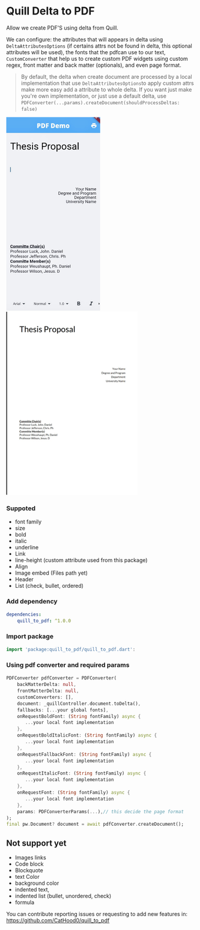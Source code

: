 # Quill Delta to PDF

Allow we create PDF'S using delta from Quill. 

We can configure: the attributes that will appears in delta using `DeltaAttributesOptions` (if certains attrs not be found in delta, this optional attributes will be used), the fonts that the pdfcan use to our text, `CustomConverter` that help us to create custom PDF widgets using custom regex, front matter and back matter (optionals), and even page format.

> By default, the delta when create document are processed by a local implementation that use `DeltaAttributesOptions`to apply custom attrs make more easy add a attribute to whole delta. If you want just make you're own implementation, or just use a default delta, use `PDFConverter(...params).createDocument(shouldProcessDeltas: false)`

<Screenshots>
<img src="./example/assets/delta_to_convert.jpg" width="250" alt="Delta in editor">
<img src="./example/assets/delta_converted.jpg" width="350" alt="Delta converted in PDF">
</Screenshots>

### Suppoted

* font family
* size
* bold
* italic
* underline
* Link
* line-height (custom attribute used from this package)
* Align
* Image embed (Files path yet)
* Header
* List (check, bullet, ordered)

### Add dependency

```yaml
dependencies: 
    quill_to_pdf: ^1.0.0
```

### Import package

```dart
import 'package:quill_to_pdf/quill_to_pdf.dart':
```

### Using pdf converter and required params

```dart
PDFConverter pdfConverter = PDFConverter(
    backMatterDelta: null,
    frontMatterDelta: null,
    customConverters: [],
    document: _quillController.document.toDelta(),
    fallbacks: [...your global fonts],
    onRequestBoldFont: (String fontFamily) async {
       ...your local font implementation
    },
    onRequestBoldItalicFont: (String fontFamily) async {
       ...your local font implementation
    },
    onRequestFallbackFont: (String fontFamily) async {
       ...your local font implementation
    },
    onRequestItalicFont: (String fontFamily) async {
       ...your local font implementation
    },
    onRequestFont: (String fontFamily) async {
       ...your local font implementation
    },
    params: PDFConverterParams(...),// this decide the page format
);
final pw.Document? document = await pdfConverter.createDocument();
```

## Not support yet

* Images links
* Code block
* Blockquote
* text Color 
* background color
* indented text,
* indented list (bullet, unordered, check)
* formula 

You can contribute reporting issues or requesting to add new features in: https://github.com/CatHood0/quill_to_pdf 
